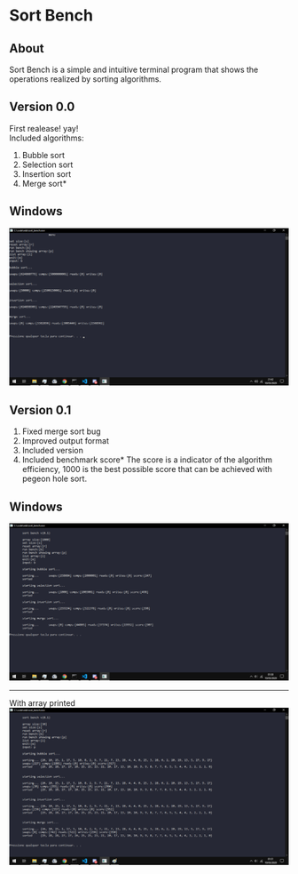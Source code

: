# Sort Bench
## About
Sort Bench is a simple and intuitive terminal program that shows the operations realized by sorting algorithms.
## Version 0.0
First realease! yay!<br/>Included algorithms:

 1. Bubble sort
 2. Selection sort
 3. Insertion sort
 4. Merge sort*<br>
 ## Windows
![enter image description here](https://raw.githubusercontent.com/cassiofb-dev/bcc/master/eda/sort/sort_bench.png)
## Version 0.1
 1. Fixed merge sort bug
 2. Improved output format
 3. Included version
 4. Included benchmark score*
 The score is a indicator of the algorithm efficiency, 1000 is the best possible score that can be achieved with pegeon hole sort.
 ## Windows
![enter image description here](https://raw.githubusercontent.com/cassiofb-dev/bcc/master/eda/sort/sort_bench_0_1.png)

---
With array printed
![enter image description here](https://raw.githubusercontent.com/cassiofb-dev/bcc/master/eda/sort/sort_bench_0_1_print.png)
